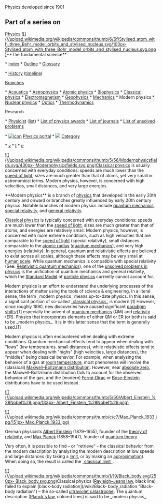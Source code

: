 Physics developed since 1901

Part of a series on 
--- 
[Physics](/wiki/Physics "Physics") 
[![](//upload.wikimedia.org/wikipedia/commons/thumb/6/6f/Stylised\_atom\_with\_three\_Bohr\_model\_orbits\_and\_stylised\_nucleus.svg/100px-
Stylised\_atom\_with\_three\_Bohr\_model\_orbits\_and\_stylised\_nucleus.svg.png)](/wiki/File:Stylised\_atom\_with\_three\_Bohr\_model\_orbits\_and\_stylised\_nucleus.svg)\*\*The
fundamental science\*\* 
 
 \* [Index](/wiki/Index\_of\_physics\_articles "Index of physics articles")
 \* [Outline](/wiki/Outline\_of\_physics "Outline of physics")
 \* [Glossary](/wiki/Glossary\_of\_physics "Glossary of physics")

 \* [History](/wiki/History\_of\_physics "History of physics") ([timeline](/wiki/Timeline\_of\_fundamental\_physics\_discoveries "Timeline of fundamental physics discoveries"))

 
[Branches](/wiki/Branches\_of\_physics "Branches of physics")

 \* [Acoustics](/wiki/Acoustics "Acoustics")
 \* [Astrophysics](/wiki/Astrophysics "Astrophysics")
 \* [Atomic physics](/wiki/Atomic\_physics "Atomic physics")
 \* [Biophysics](/wiki/Biophysics "Biophysics")
 \* [Classical physics](/wiki/Classical\_physics "Classical physics")
 \* [Electromagnetism](/wiki/Electromagnetism "Electromagnetism")
 \* [Geophysics](/wiki/Geophysics "Geophysics")
 \* [Mechanics](/wiki/Mechanics "Mechanics")
 \* Modern physics
 \* [Nuclear physics](/wiki/Nuclear\_physics "Nuclear physics")
 \* [Optics](/wiki/Optics "Optics")
 \* [Thermodynamics](/wiki/Thermodynamics "Thermodynamics")

 
Research

 \* [Physicist](/wiki/Physicist "Physicist") ([list](/wiki/List\_of\_physicists "List of physicists"))
 \* [List of physics awards](/wiki/List\_of\_physics\_awards "List of physics awards")
 \* [List of journals](/wiki/List\_of\_physics\_journals "List of physics journals")
 \* [List of unsolved problems](/wiki/List\_of\_unsolved\_problems\_in\_physics "List of unsolved problems in physics")

 
 
 \* [![icon](//upload.wikimedia.org/wikipedia/commons/thumb/6/6f/Stylised\_atom\_with\_three\_Bohr\_model\_orbits\_and\_stylised\_nucleus.svg/14px-Stylised\_atom\_with\_three\_Bohr\_model\_orbits\_and\_stylised\_nucleus.svg.png)](/wiki/File:Stylised\_atom\_with\_three\_Bohr\_model\_orbits\_and\_stylised\_nucleus.svg) [Physics portal](/wiki/Portal:Physics "Portal:Physics")
 \* ![](//upload.wikimedia.org/wikipedia/en/thumb/9/96/Symbol\_category\_class.svg/16px-Symbol\_category\_class.svg.png) [Category](/wiki/Category:Physics "Category:Physics")

 
 
 \* [v](/wiki/Template:TopicTOC-Physics "Template:TopicTOC-Physics")
 \* [t](/wiki/Template\_talk:TopicTOC-Physics "Template talk:TopicTOC-Physics")
 \* [e](/wiki/Special:EditPage/Template:TopicTOC-Physics "Special:EditPage/Template:TopicTOC-Physics")

 
[![](//upload.wikimedia.org/wikipedia/commons/thumb/5/56/Modernphysicsfields.svg/430px-
Modernphysicsfields.svg.png)](/wiki/File:Modernphysicsfields.svg)[Classical
physics](/wiki/Classical\_physics "Classical physics") is usually concerned
with everyday conditions: speeds are much lower than the [speed of
light](/wiki/Speed\_of\_light "Speed of light"), sizes are much greater than
that of atoms, yet very small in astronomical terms. Modern physics, however,
is concerned with high velocities, small distances, and very large energies.

\*\*Modern physics\*\* is a branch of [physics](/wiki/Physics "Physics") that
developed in the early 20th century and onward or branches greatly influenced
by early 20th century physics. Notable branches of modern physics include
[quantum mechanics](/wiki/Quantum\_mechanics "Quantum mechanics"), [special
relativity](/wiki/Special\_relativity "Special relativity"), and [general
relativity](/wiki/General\_relativity "General relativity").

[Classical physics](/wiki/Classical\_physics "Classical physics") is typically
concerned with everyday conditions: speeds are much lower than the [speed of
light](/wiki/Speed\_of\_light "Speed of light"), sizes are much greater than
that of atoms, and energies are relatively small. Modern physics, however, is
concerned with more extreme conditions, such as high velocities that are
comparable to the [speed of light](/wiki/Speed\_of\_light "Speed of light")
(special relativity), small distances comparable to the [atomic
radius](/wiki/Atomic\_radius "Atomic radius") ([quantum
mechanics](/wiki/Quantum\_mechanics "Quantum mechanics")), and very high
energies (relativity). In general, quantum and relativistic effects are
believed to exist across all scales, although these effects may be very small
at [human scale](/wiki/Human\_scale "Human scale"). While quantum mechanics is
compatible with special relativity (See: [Relativistic quantum
mechanics](/wiki/Relativistic\_quantum\_mechanics "Relativistic quantum
mechanics")), one of the [unsolved problems in
physics](/wiki/List\_of\_unsolved\_problems\_in\_physics "List of unsolved problems
in physics") is the unification of quantum mechanics and general relativity,
which the [Standard Model](/wiki/Standard\_Model "Standard Model") of [particle
physics](/wiki/Particle\_physics "Particle physics") currently cannot account
for.

Modern physics is an effort to understand the underlying processes of the
interactions of matter using the tools of science & engineering. In a literal
sense, the term \_modern physics\_ means up-to-date physics. In this sense, a
significant portion of so-called \_[classical physics](/wiki/Classical\_physics
"Classical physics")\_ is modern.[1] However, since roughly 1890, new
discoveries have caused significant [paradigm shifts](/wiki/Paradigm\_shift
"Paradigm shift"):[1] especially the advent of [quantum
mechanics](/wiki/Quantum\_mechanics "Quantum mechanics") (QM) and
[relativity](/wiki/Theory\_of\_relativity "Theory of relativity") (ER). Physics
that incorporates elements of either QM or ER (or both) is said to be \_modern
physics\_. It is in this latter sense that the term is generally used.[1]

Modern physics is often encountered when dealing with extreme conditions.
Quantum mechanical effects tend to appear when dealing with "lows" (low
temperatures, small distances), while relativistic effects tend to appear when
dealing with "highs" (high velocities, large distances), the "middles" being
classical behavior. For example, when analyzing the behavior of a gas at [room
temperature](/wiki/Room\_temperature "Room temperature"), most phenomena will
involve the (classical) [Maxwell–Boltzmann
distribution](/wiki/Maxwell%E2%80%93Boltzmann\_distribution "Maxwell–Boltzmann
distribution"). However, near [absolute zero](/wiki/Absolute\_zero "Absolute
zero"), the Maxwell–Boltzmann distribution fails to account for the observed
behavior of the gas, and the (modern)
[Fermi–Dirac](/wiki/Fermi%E2%80%93Dirac\_distribution "Fermi–Dirac
distribution") or [Bose–Einstein](/wiki/Bose%E2%80%93Einstein\_distribution
"Bose–Einstein distribution") distributions have to be used instead.

[![](//upload.wikimedia.org/wikipedia/commons/thumb/5/50/Albert\_Einstein\_%28Nobel%29.png/133px-
Albert\_Einstein\_%28Nobel%29.png)](/wiki/File:Albert\_Einstein\_\(Nobel\).png)

[![](//upload.wikimedia.org/wikipedia/commons/thumb/c/c7/Max\_Planck\_1933.jpg/151px-
Max\_Planck\_1933.jpg)](/wiki/File:Max\_Planck\_1933.jpg)

German physicists [Albert Einstein](/wiki/Albert\_Einstein "Albert Einstein")
(1879–1955), founder of the [theory of relativity](/wiki/Theory\_of\_relativity
"Theory of relativity"), and [Max Planck](/wiki/Max\_Planck "Max Planck")
(1858–1947), founder of [quantum theory](/wiki/Quantum\_mechanics "Quantum
mechanics")

Very often, it is possible to find – or "retrieve" – the classical behavior
from the modern description by analyzing the modern description at low speeds
and large distances (by taking a [limit](/wiki/Limit\_\(mathematics\) "Limit
\(mathematics\)"), or by making an [approximation](/wiki/Approximation\_theory
"Approximation theory")). When doing so, the result is called the \_[classical
limit](/wiki/Classical\_limit "Classical limit")\_.

[![](//upload.wikimedia.org/wikipedia/commons/thumb/1/19/Black\_body.svg/250px-
Black\_body.svg.png)](/wiki/File:Black\_body.svg)Classical physics
([Rayleigh–Jeans law](/wiki/Rayleigh%E2%80%93Jeans\_law "Rayleigh–Jeans law"),
black line) failed to explain [black-body radiation](/wiki/Black-
body\_radiation "Black-body radiation") – the so-called [ultraviolet
catastrophe](/wiki/Ultraviolet\_catastrophe "Ultraviolet catastrophe"). The
quantum description ([Planck's law](/wiki/Planck%27s\_law "Planck's law"),
colored lines) is said to be \_modern physics\_.
